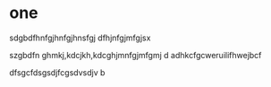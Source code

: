 # one

sdgbdfhnfgjhnfgjhnsfgj
dfhjnfgjmfgjsx


szgbdfn ghmkj,kdcjkh,kdcghjmnfgjmfgmj d
adhkcfgcweruilifhwejbcf

dfsgcfdsgsdjfcgsdvsdjv b
